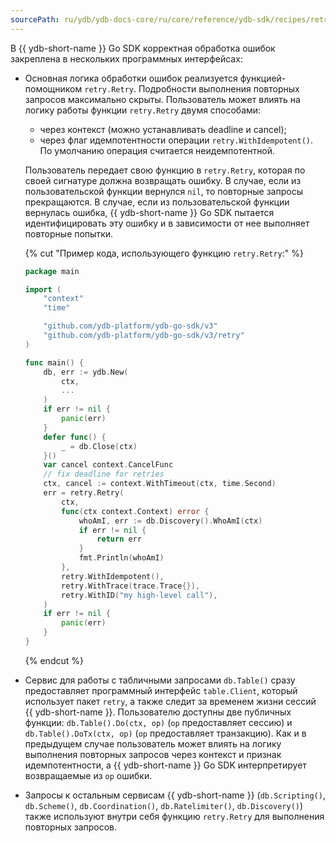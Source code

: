```yaml
---
sourcePath: ru/ydb/ydb-docs-core/ru/core/reference/ydb-sdk/recipes/retry/_includes/go.md
---
```

В {{ ydb-short-name }} Go SDK корректная обработка ошибок закреплена в нескольких программных интерфейсах:

* Основная логика обработки ошибок реализуется функцией-помощником `retry.Retry`.
  Подробности выполнения повторных запросов максимально скрыты.
  Пользователь может влиять на логику работы функции `retry.Retry` двумя способами:
   * через контекст (можно устанавливать deadline и cancel);
   * через флаг идемпотентности операции `retry.WithIdempotent()`. По умолчанию операция считается неидемпотентной.

  Пользователь передает свою функцию в `retry.Retry`, которая по своей сигнатуре должна возвращать ошибку.
  В случае, если из пользовательской функции вернулся `nil`, то повторные запросы прекращаются.
  В случае, если из пользовательской функции вернулась ошибка, {{ ydb-short-name }} Go SDK пытается идентифицировать эту ошибку и в зависимости от нее выполняет повторные попытки.

  {% cut "Пример кода, использующего функцию `retry.Retry`:" %}

    ```go
    package main

    import (
        "context"
        "time"

        "github.com/ydb-platform/ydb-go-sdk/v3"
        "github.com/ydb-platform/ydb-go-sdk/v3/retry"
    )

    func main() {
        db, err := ydb.New(
            ctx,
            ...
        )
        if err != nil {
            panic(err)
        }
        defer func() {
            _ = db.Close(ctx)
        }()
        var cancel context.CancelFunc
        // fix deadline for retries
        ctx, cancel := context.WithTimeout(ctx, time.Second)
        err = retry.Retry(
            ctx,
            func(ctx context.Context) error {
                whoAmI, err := db.Discovery().WhoAmI(ctx)
                if err != nil {
                    return err
                }
                fmt.Println(whoAmI)
            },
            retry.WithIdempotent(),
            retry.WithTrace(trace.Trace{}),
            retry.WithID("my high-level call"),
        )
        if err != nil {
            panic(err)
        }
    }
    ```

  {% endcut %}

* Сервис для работы с табличными запросами `db.Table()` сразу предоставляет программный интерфейс `table.Client`, который использует пакет `retry`, а также следит за временем жизни сессий {{ ydb-short-name }}.
  Пользователю доступны две публичных функции: `db.Table().Do(ctx, op)` (`op` предоставляет сессию) и `db.Table().DoTx(ctx, op)` (`op` предоставляет транзакцию).
  Как и в предыдущем случае пользователь может влиять на логику выполнения повторных запросов через контекст и признак идемпотентности, а {{ ydb-short-name }} Go SDK интерпретирует возвращаемые из `op` ошибки.
* Запросы к остальным сервисам {{ ydb-short-name }} (`db.Scripting()`, `db.Scheme()`, `db.Coordination()`, `db.Ratelimiter()`, `db.Discovery()`) также используют внутри себя функцию `retry.Retry` для выполнения повторных запросов.
